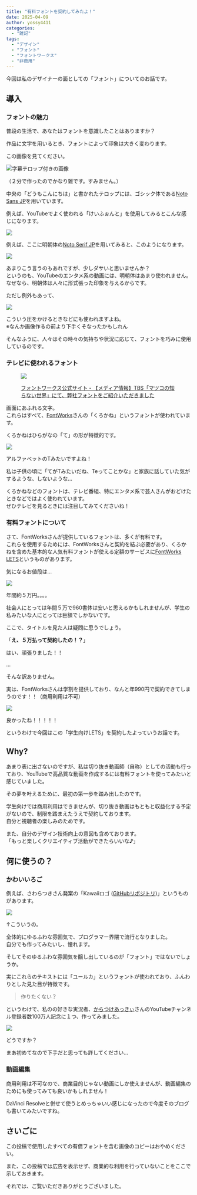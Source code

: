 ```yaml
---
title: "有料フォントを契約してみたよ！"
date: 2025-04-09
author: yossy4411
categories: 
  - "雑記"
tags: 
  - "デザイン"
  - "フォント"
  - "フォントワークス"
  - "非商用"
---
```


今回は私のデザイナーの面としての「フォント」についてのお話です。
<!--more-->
## 導入

### フォントの魅力

普段の生活で、あなたはフォントを意識したことはありますか？

作品に文字を用いるとき、フォントによって印象は大きく変わります。

この画像を見てください。

![字幕テロップ付きの画像](images/notosansjp-1024x684.png)

（２分で作ったのでかなり雑です。すみません。）

中央の「どうもこんにちは」と書かれたテロップには、ゴシック体である[Noto Sans JP](https://fonts.google.com/noto/specimen/Noto+Sans+JP)を用いています。

例えば、YouTubeでよく使われる「けいふぉんと」を使用してみるとこんな感じになります。

![](images/keifont-1024x684.png)

例えば、ここに明朝体の[Noto Serif JP](https://fonts.google.com/noto/specimen/Noto+Serif+JP)を用いてみると、このようになります。

![](images/notoserifjp-1024x684.png)

あまりこう言うのもあれですが、少しダサいと思いませんか？  
というのも、YouTubeのエンタメ系の動画には、明朝体はあまり使われません。  
なぜなら、明朝体は人々に形式張った印象を与えるからです。

ただし例外もあって、

![](images/image1-1-1024x537.png)

こういう圧をかけるときなどにも使われますよね。  
※なんか画像作るの前より下手くそなったかもしれん

そんなふうに、人々はその時々の気持ちや状況に応じて、フォントを巧みに使用しているのです。

### テレビに使われるフォント

<figure>

![](images/image-2.png)

<figcaption>

[フォントワークス公式サイト - 【メディア情報】TBS「マツコの知らない世界」にて、弊社フォントをご紹介いただきました](https://fontworks.co.jp/news/2017/05/10/4901/)

</figcaption>

</figure>

画面にあふれる文字。  
これらはすべて、[FontWorks](https://fontworks.co.jp)さんの「くろかね」というフォントが使われています。

くろかねはひらがなの「て」の形が特徴的です。

![](images/image-3.png)

アルファベットのTみたいですよね！

私は子供の頃に「てがTみたいだね、Teってことかな」と家族に話していた気がするような、しないような...

くろかねなどのフォントは、テレビ番組、特にエンタメ系で芸人さんがおどけたときなどではよく使われています。  
ぜひテレビを見るときには注目してみてくださいね！

### 有料フォントについて

さて、FontWorksさんが提供しているフォントは、多くが有料です。  
これらを使用するためには、FontWorksさんと契約を結ぶ必要があり、くろかねを含めた基本的な人気有料フォントが使える定額のサービスに[FontWorks LETS](http://lets.fontworks.co.jp)というものがあります。

気になるお値段は...

![](images/image-4.png)

年間約５万円。。。。

社会人にとっては年間５万で960書体は安いと思えるかもしれませんが、学生の私みたいな人にとっては巨額でしかないです。

ここで、タイトルを見た人は疑問に思うでしょう。

「**え、５万払って契約したの！？**」

はい、頑張りました！！

...

そんな訳ありません。

実は、FontWorksさんは学割を提供しており、なんと年990円で契約できてしまうのです！！（商用利用は不可）

![](images/image-5.png)

良かったね！！！！！

というわけで今回はこの「学生向けLETS」を契約したよっていうお話です。

## Why?

あまり表に出さないのですが、私は切り抜き動画師（自称）としての活動も行っており、YouTubeで高品質な動画を作成するには有料フォントを使ってみたいと感じていました。

その夢を叶えるために、最初の第一歩を踏み出したのです。

学生向けでは商用利用はできませんが、切り抜き動画はもともと収益化する予定がないので、制限を踏まえたうえで契約しております。  
自分と視聴者の楽しみのためです。

また、自分のデザイン技術向上の意図も含めております。  
「もっと楽しくクリエイティブ活動ができたらいいな♪」

## 何に使うの？

### かわいいろご

例えば、さわらつきさん発案の「Kawaiiロゴ ([GitHubリポジトリ](https://github.com/SAWARATSUKI/KawaiiLogos/))」というものがあります。

![](images/image-6-1024x576.png)

↑こういうの。

全体的にゆるふわな雰囲気で、プログラマー界隈で流行となりました。  
自分でも作ってみたいし、憧れます。

そしてそのゆるふわな雰囲気を醸し出しているのが「フォント」ではないでしょうか。

実にこれらのテキストには「ユールカ」というフォントが使われており、ふんわりとした見た目が特徴です。

> 作りたくない？

というわけで、私のの好きな実況者、[からつけあっきぃ](https://www.youtube.com/channel/UCtBWXrQqfd5EaVbhezbxopg)さんのYouTubeチャンネル登録者数100万人記念に１つ、作ってみました。

![](images/あっきぃYT100万人無背景.png)

どうですか？

まあ初めてなので下手だと思っても許してください...

### 動画編集

商用利用は不可なので、商業目的じゃない動画にしか使えませんが、動画編集のためにも使ってみても良いかもしれません！

DaVinci Resolveと併せて使うとめっちゃいい感じになったので今度そのブログも書いてみたいですね。

## さいごに

この投稿で使用したすべての有償フォントを含む画像のコピーはおやめください。

また、この投稿では広告を表示せず、商業的な利用を行っていないことをここで示しておきます。

それでは、ご覧いただきありがとうございました。
